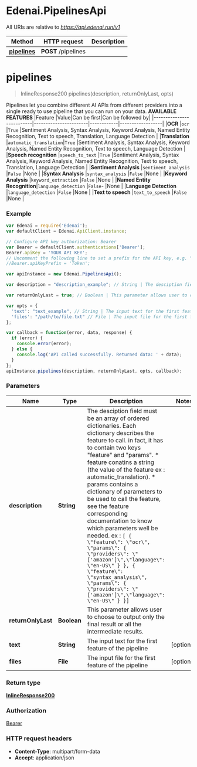 # Edenai.PipelinesApi

All URIs are relative to *https://api.edenai.run/v1*

Method | HTTP request | Description
------------- | ------------- | -------------
[**pipelines**](PipelinesApi.md#pipelines) | **POST** /pipelines | 


<a name="pipelines"></a>
# **pipelines**
> InlineResponse200 pipelines(description, returnOnlyLast, opts)



Pipelines let you combine different AI APIs from different providers into a single ready to use pipeline that you can run on your data.   **AVAILABLE FEATURES**   |Feature                   |Value|Can be first|Can be followed by| |--------------------------|-----------------------|------------|------------------| |**OCR**                     |`ocr`                  |`True`      |Sentiment Analysis, Syntax Analysis, Keyword Analysis, Named Entity Recognition, Text to speech, Translation,  Language Detection  | |**Translation**             |`automatic_translation`|`True`      |Sentiment Analysis, Syntax Analysis, Keyword Analysis, Named Entity Recognition, Text to speech, Language Detection                | |**Speech recognition**      |`speech_to_text`       |`True`      |Sentiment Analysis, Syntax Analysis, Keyword Analysis, Named Entity Recognition, Text to speech, Translation,  Language Detection  | |**Sentiment Analysis**      |`sentiment_analysis`   |`False`     |None                                                                                                                               | |**Syntax Analysis**         |`syntax_analysis`      |`False`     |None                                                                                                                               | |**Keyword Analysis**        |`keyword_extraction`   |`False`     |None                                                                                                                               | |**Named Entity Recognition**|`language_detection`   |`False`-    |None                                                                                                                               | |**Language Detection**      |`language_detection`   |`False`     |None                                                                                                                               | |**Text to speech**          |`text_to_speech`       |`False`     |None                                                                                                                               | 

### Example
```javascript
var Edenai = require('Edenai');
var defaultClient = Edenai.ApiClient.instance;

// Configure API key authorization: Bearer
var Bearer = defaultClient.authentications['Bearer'];
Bearer.apiKey = 'YOUR API KEY';
// Uncomment the following line to set a prefix for the API key, e.g. "Token" (defaults to null)
//Bearer.apiKeyPrefix = 'Token';

var apiInstance = new Edenai.PipelinesApi();

var description = "description_example"; // String | The desciption field must be an array of ordered dictionaries.                                                      Each dictionary describes the feature to call. in fact, it has to contain two keys \"feature\" and \"params\".   * feature conatins a string (the value of the feature ex : automatic_translation).  * params contains a dictionary of parameters to be used to call the feature, see the feature corresponding documentation to know which parameters well be needed.   ex : `[ { \"feature\": \"ocr\",  \"params\": { \"providers\": \"['amazon']\",\"language\": \"en-US\" } }, { \"feature\": \"syntax_analysis\",  \"params\": { \"providers\": \"['amazon']\",\"language\": \"en-US\" } }]`                                                      

var returnOnlyLast = true; // Boolean | This parameter allows user to choose to output only the final result or all the intermediate results.

var opts = { 
  'text': "text_example", // String | The input text for the first feature of the pipeline
  'files': "/path/to/file.txt" // File | The input file for the first feature of the pipeline
};

var callback = function(error, data, response) {
  if (error) {
    console.error(error);
  } else {
    console.log('API called successfully. Returned data: ' + data);
  }
};
apiInstance.pipelines(description, returnOnlyLast, opts, callback);
```

### Parameters

Name | Type | Description  | Notes
------------- | ------------- | ------------- | -------------
 **description** | **String**| The desciption field must be an array of ordered dictionaries.                                                      Each dictionary describes the feature to call. in fact, it has to contain two keys \"feature\" and \"params\".   * feature conatins a string (the value of the feature ex : automatic_translation).  * params contains a dictionary of parameters to be used to call the feature, see the feature corresponding documentation to know which parameters well be needed.   ex : `[ { \"feature\": \"ocr\",  \"params\": { \"providers\": \"['amazon']\",\"language\": \"en-US\" } }, { \"feature\": \"syntax_analysis\",  \"params\": { \"providers\": \"['amazon']\",\"language\": \"en-US\" } }]`                                                       | 
 **returnOnlyLast** | **Boolean**| This parameter allows user to choose to output only the final result or all the intermediate results. | 
 **text** | **String**| The input text for the first feature of the pipeline | [optional] 
 **files** | **File**| The input file for the first feature of the pipeline | [optional] 

### Return type

[**InlineResponse200**](InlineResponse200.md)

### Authorization

[Bearer](../README.md#Bearer)

### HTTP request headers

 - **Content-Type**: multipart/form-data
 - **Accept**: application/json

